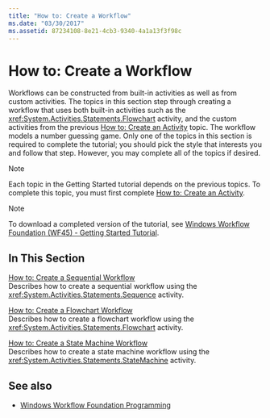 ```yaml
---
title: "How to: Create a Workflow"
ms.date: "03/30/2017"
ms.assetid: 87234108-8e21-4cb3-9340-4a1a13f3f98c
---
```

# How to: Create a Workflow
Workflows can be constructed from built-in activities as well as from custom activities. The topics in this section step through creating a workflow that uses both built-in activities such as the <xref:System.Activities.Statements.Flowchart> activity, and the custom activities from the previous [How to: Create an Activity](../../../docs/framework/windows-workflow-foundation/how-to-create-an-activity.md) topic. The workflow models a number guessing game. Only one of the topics in this section is required to complete the tutorial; you should pick the style that interests you and follow that step. However, you may complete all of the topics if desired.  
  
> [!NOTE]
>  Each topic in the Getting Started tutorial depends on the previous topics. To complete this topic, you must first complete [How to: Create an Activity](../../../docs/framework/windows-workflow-foundation/how-to-create-an-activity.md).  
  
> [!NOTE]
>  To download a completed version of the tutorial, see [Windows Workflow Foundation (WF45) - Getting Started Tutorial](https://go.microsoft.com/fwlink/?LinkID=248976).  
  
## In This Section  
 [How to: Create a Sequential Workflow](../../../docs/framework/windows-workflow-foundation/how-to-create-a-sequential-workflow.md)  
 Describes how to create a sequential workflow using the <xref:System.Activities.Statements.Sequence> activity.  
  
 [How to: Create a Flowchart Workflow](../../../docs/framework/windows-workflow-foundation/how-to-create-a-flowchart-workflow.md)  
 Describes how to create a flowchart workflow using the <xref:System.Activities.Statements.Flowchart> activity.  
  
 [How to: Create a State Machine Workflow](../../../docs/framework/windows-workflow-foundation/how-to-create-a-state-machine-workflow.md)  
 Describes how to create a state machine workflow using the <xref:System.Activities.Statements.StateMachine> activity.  
  
## See also
- [Windows Workflow Foundation Programming](../../../docs/framework/windows-workflow-foundation/programming.md)
